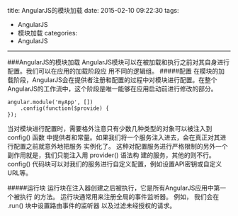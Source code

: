 title: AngularJS的模块加载
date: 2015-02-10 09:22:30
tags:
- AngularJS
- 模块加载
categories:
- AngularJS
---
###AngularJS的模块加载
AngularJS模块可以在被加载和执行之前对其自身进行配置。我们可以在应用的加载阶段应
用不同的逻辑组。
#####配置
在模块的加载阶段，AngularJS会在提供者注册和配置的过程中对模块进行配置。在整个
AngularJS的工作流中，这个阶段是唯一能够在应用启动前进行修改的部分。
```{bash}
angular.module('myApp', [])
	.config(function($provide) {
});
```
当对模块进行配置时，需要格外注意只有少数几种类型的对象可以被注入到 config() 函数
中提供者和常量。如果我们将一个服务注入进去，会在真正对其进行配置之前就意外地把服务
实例化了。
这种对配置服务进行严格限制的另外一个副作用就是，我们只能注入用 provider() 语法构
建的服务，其他的则不行。
 config() 代码块可以对我们的服务进行自定义配置，例如设置API密钥或自定义URL等。

 #####运行块
 运行块在注入器创建之后被执行，它是所有AngularJS应用中第一个被执行
的方法。
运行块通常用来注册全局的事件监听器。 例如， 我们会在 .run() 块中设置路由事件的监听器
以及过滤未经授权的请求。